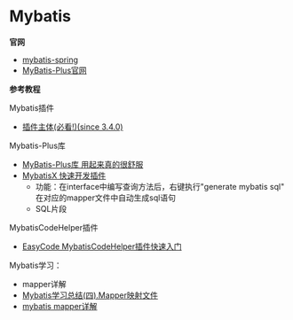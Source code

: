 # Mybatis

**官网**

- [mybatis-spring](http://mybatis.org/spring/zh/index.html)
- [MyBatis-Plus官网](https://mp.baomidou.com/)



**参考教程**

Mybatis插件

- [插件主体(必看!)(since 3.4.0)](https://mp.baomidou.com/guide/interceptor.html#mybatisplusinterceptor)


Mybatis-Plus库

- [MyBatis-Plus库 用起来真的很舒服](https://www.cnblogs.com/l-y-h/archive/2020/05/09/12859477.html)
- [MybatisX 快速开发插件](https://mp.baomidou.com/guide/mybatisx-idea-plugin.html#%E5%8A%9F%E8%83%BD)
  - 功能：在interface中编写查询方法后，右键执行"generate mybatis sql" 在对应的mapper文件中自动生成sql语句
  - SQL片段
  

MybatisCodeHelper插件

- [EasyCode MybatisCodeHelper插件快速入门](https://blog.csdn.net/qq_44881772/article/details/109127566)
  

Mybatis学习：

- mapper详解
- [Mybatis学习总结(四).Mapper映射文件](https://blog.csdn.net/yuchao2015/article/details/54915977)
- [mybatis mapper详解](https://www.jianshu.com/p/7e84f0fff0cb)